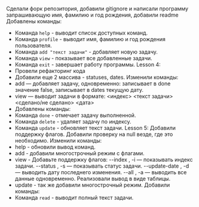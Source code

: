 Сделали форк репозитория, добавили gitignore и написали программу запрашивающую имя, фамилию и год рождения, добавили readme
Добавлены команды:
- Команда `help` - выводит список доступных команд.
- Команда `profile` - выводит имя, фамилию и год рождения пользователя.
- Команда `add "текст задачи"` - добавляет новую задачу.
- Команда `view` - показывает все добавленные задачи.
- Команда `exit` - завершает работу программы.
Lesson 4:
- Провели рефакторинг кода
- Добавили еще 2 массива - statuses, dates.
Изменили команды:
- add — добавляет задачу, одновременно: записывает в done значение false, записывает в dates текущую дату.
- view — выводит задачи в формате: <индекс> <текст задачи> <сделано/не сделано> <дата>
- Добавлены команды:
- Команда `done` - отмечает задачу выполненной.
- Команда `delete` - удаляет задачу по индексу.
- Команда `update` - обновляет текст задачи.
Lesson 5:
Добавили поддержку флагов.
Добавили проверку на null везде, где это необходимо.
Изменили команды:
- help - обновили вывод команд.
- add - добавили многострочный режим с флагами.
- view - Добавьте поддержку флагов:
--index , -i — показывать индекс задачи.
--status , -s — показывать статус задачи.
--update-date , -d — выводить дату последнего изменения.
--all , -a — выводить все данные одновременно.
Реализовали вывод в виде таблицы.
- update - так же добавили многострочный режим.
Добавили команды:
- Команда `read` - выводит полный текст задачи.
